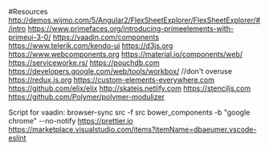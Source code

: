 #Resources
http://demos.wijmo.com/5/Angular2/FlexSheetExplorer/FlexSheetExplorer/#/intro
https://www.primefaces.org/introducing-primeelements-with-primeui-3-0/
https://vaadin.com/components
https://www.telerik.com/kendo-ui
https://d3js.org
https://www.webcomponents.org
https://material.io/components/web/
https://serviceworke.rs/
https://pouchdb.com
https://developers.google.com/web/tools/workbox/
//don't overuse
https://redux.js.org
https://custom-elements-everywhere.com
https://github.com/elix/elix
http://skatejs.netlify.com
https://stenciljs.com
https://github.com/Polymer/polymer-modulizer

Script for vaadin:
 browser-sync src -f src bower_components  -b "google chrome" --no-notify
 https://prettier.io
 https://marketplace.visualstudio.com/items?itemName=dbaeumer.vscode-eslint